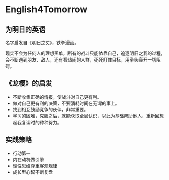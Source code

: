 # English4Tomorrow

## 为明日的英语

名字启发自《明日之丈》，铁拳漫画。

现实不会为任何人的理想买单，所有的战斗只能依靠自己，追逐明日之我的过程，会不断遇到朋友、敌人，还有看热闹的人群，死死盯住目标，用拳头轰开一切阻碍。


## 《龙樱》的启发

* 不断收集正确的情报，使战斗对自己更有利。
* 做对自己更有利的决策，不要消耗时间在无谓的事上。
* 找到相互鼓励竞争的伙伴，非常重要。
* 学习的困难，克服之后，就能获取全局认识，以此为基础帮助他人，重新回想起我复读时的种种努力。


## 实践策略

* 行动第一
* 内在动机做引擎
* 理性思维尊重客观规律
* 成长型心智不断复盘
